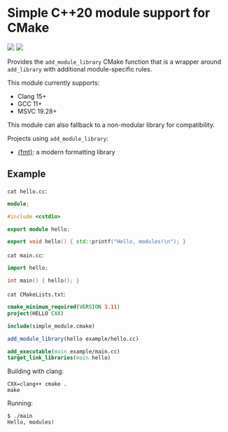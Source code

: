 # Simple C++20 module support for CMake

[![](https://github.com/vitaut/modules/workflows/linux/badge.svg)](https://github.com/vitaut/modules/actions?query=workflow%3Alinux)
[![](https://github.com/vitaut/modules/workflows/windows/badge.svg)](https://github.com/vitaut/modules/actions?query=workflow%3Awindows)

Provides the `add_module_library` CMake function that is a wrapper around `add_library` with additional module-specific rules. 

This module currently supports:
* Clang 15+ 
* GCC 11+
* MSVC 19.28+

This module can also fallback to a non-modular library for compatibility.

Projects using `add_module_library`:

* [{fmt}](https://github.com/fmtlib/fmt): a modern formatting library

## Example

`cat hello.cc`:
```c++
module;

#include <cstdio>

export module hello;

export void hello() { std::printf("Hello, modules!\n"); }
```

`cat main.cc`:
```c++
import hello;

int main() { hello(); }
```

`cat CMakeLists.txt`:
```cmake
cmake_minimum_required(VERSION 3.11)
project(HELLO CXX)

include(simple_module.cmake)

add_module_library(hello example/hello.cc)

add_executable(main example/main.cc)
target_link_libraries(main hello)
```

Building with clang:

```
CXX=clang++ cmake .
make
```

Running:

```
$ ./main
Hello, modules!
```

